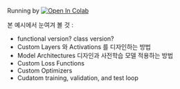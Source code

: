 Running by [![Open In Colab](https://colab.research.google.com/assets/colab-badge.svg)](https://colab.research.google.com/github/DoranLyong/Awesome-Tensor-Architecture/blob/main/pytorch_reference/simple_reference/05_Customizing/01_Customizing_PyTorch.ipynb)



본 예시에서 눈여겨 볼 것 :

* functional version? class version?
* Custom Layers 와 Activations 를 디자인하는 방법 
* Model Architectures 디자인과 사전학습 모델 적용하는 방법 
* Custom Loss Functions 
* Custom Optimizers 
* Cudatom training, validation, and test loop

